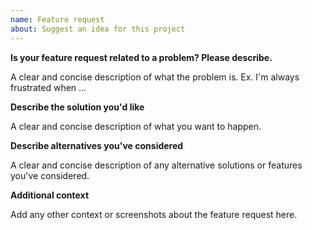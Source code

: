 ```yaml
---
name: Feature request
about: Suggest an idea for this project
---
```


**Is your feature request related to a problem? Please describe.**

A clear and concise description of what the problem is. Ex. I'm always frustrated when ...

**Describe the solution you'd like**

A clear and concise description of what you want to happen.

**Describe alternatives you've considered**

A clear and concise description of any alternative solutions or features you've considered.

**Additional context**

Add any other context or screenshots about the feature request here.
